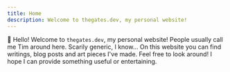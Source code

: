 ```yaml
---
title: Home
description: Welcome to thegates.dev, my personal website!
---
```


&#128075; Hello! Welcome to `thegates.dev`, my personal website! People usually call me Tim around here. Scarily generic, I know...
On this website you can find writings, blog posts and art pieces I've made.
Feel free to look around! I hope I can provide something useful or entertaining.
